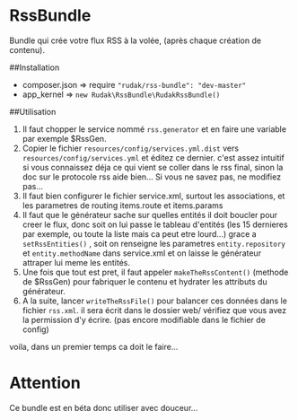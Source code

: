RssBundle
=========

Bundle qui crée votre flux RSS à la volée, (après chaque création de contenu).

##Installation
* composer.json => require ```"rudak/rss-bundle": "dev-master"```
* app_kernel => ```new Rudak\RssBundle\RudakRssBundle()```

##Utilisation

1. Il faut chopper le service nommé ```rss.generator``` et en faire une variable par exemple $RssGen.
2. Copier le fichier ```resources/config/services.yml.dist``` vers ```resources/config/services.yml``` et éditez ce dernier. c'est assez intuitif si vous connaissez déja ce qui vient se coller dans le rss final, sinon la doc sur le protocole rss aide bien... Si vous ne savez pas, ne modifiez pas...
3. Il faut bien configurer le fichier service.xml, surtout les associations, et les parametres de routing items.route et items.params
4. Il faut que le générateur sache sur quelles entités il doit boucler pour creer le flux, donc soit on lui passe le tableau d'entités (les 15 dernieres par exemple, ou toute la liste mais ca peut etre lourd...) grace a ```setRssEntities()``` , soit on renseigne les parametres ```entity.repository``` et ```entity.methodName``` dans service.xml et on laisse le générateur attraper lui meme les entités.
5. Une fois que tout est pret, il faut appeler ```makeTheRssContent()``` (methode de $RssGen) pour fabriquer le contenu et hydrater les attributs du générateur.
6. A la suite, lancer ```writeTheRssFile()``` pour balancer ces données dans le fichier ```rss.xml```. il sera écrit dans le dossier web/ vérifiez que vous avez la permission d'y écrire. (pas encore modifiable dans le fichier de config)

voila, dans un premier temps ca doit le faire...

# Attention
Ce bundle est en béta donc utiliser avec douceur...
